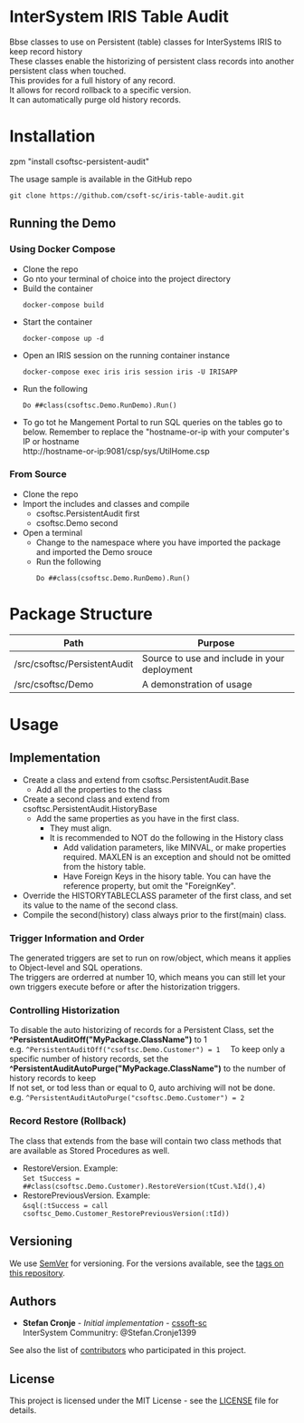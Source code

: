 # InterSystem IRIS Table Audit

Bbse classes to use on Persistent (table) classes for InterSystems IRIS to keep record history  
These classes enable the historizing of persistent class records into another persistent class when touched.  
This provides for a full history of any record.  
It allows for record rollback to a specific version.  
It can automatically purge old history records.

# Installation

zpm "install csoftsc-persistent-audit"  
  
The usage sample is available in the GitHub repo  
```
git clone https://github.com/csoft-sc/iris-table-audit.git
```

## Running the Demo

### Using Docker Compose
- Clone the repo
- Go nto your terminal of choice into the project directory
- Build the container
  ```
  docker-compose build
  ```
- Start the container
  ```
  docker-compose up -d
  ```
- Open an IRIS session on the running container instance
  ```
  docker-compose exec iris iris session iris -U IRISAPP
  ```
- Run the following  
  ```
  Do ##class(csoftsc.Demo.RunDemo).Run()
  ```
- To go tot he Mangement Portal to run SQL queries on the tables go to below. Remember to replace the "hostname-or-ip with your computer's IP or hostname  
  http://hostname-or-ip:9081/csp/sys/UtilHome.csp
  

### From Source

- Clone the repo
- Import the includes and classes and compile
  - csoftsc.PersistentAudit first
  - csoftsc.Demo second
- Open a terminal
  - Change to the namespace where you have imported the package and imported the Demo srouce
  - Run the following  
    ```
    Do ##class(csoftsc.Demo.RunDemo).Run()
    ```

# Package Structure

| Path | Purpose |
| --- | --- |
| /src/csoftsc/PersistentAudit | Source to use and include in your deployment |
| /src/csoftsc/Demo | A demonstration of usage |

# Usage
## Implementation

- Create a class and extend from csoftsc.PersistentAudit.Base
  - Add all the properties to the class
- Create a second class and extend from csoftsc.PersistentAudit.HistoryBase
  - Add the same properties as you have in the first class.  
    - They must align.
    - It is recommended to NOT do the following in the History class
      - Add validation parameters, like MINVAL, or make properties required. MAXLEN is an exception and should not be omitted from the history table.  
      - Have Foreign Keys in the hisory table. You can have the reference property, but omit the "ForeignKey".
- Override the HISTORYTABLECLASS parameter of the first class, and set its value to the name of the second class.
- Compile the second(history) class always prior to the first(main) class.  

### Trigger Information and Order

The generated triggers are set to run on row/object, which means it applies to Object-level and SQL operations.  
The triggers are orderred at number 10, which means you can still let your own triggers execute before or after the historization triggers.

### Controlling Historization

To disable the auto historizing of records for a Persistent Class, set the __^PersistentAuditOff("MyPackage.ClassName")__ to 1  
e.g. ``^PersistentAuditOff("csoftsc.Demo.Customer") = 1  ``
To keep only a specific number of history records, set the __^PersistentAuditAutoPurge("MyPackage.ClassName")__ to the number of history records to keep  
If not set, or tod less than or equal to 0, auto archiving will not be done.  
e.g. ``^PersistentAuditAutoPurge("csoftsc.Demo.Customer") = 2``

### Record Restore (Rollback)

The class that extends from the base will contain two class methods that are available as Stored Procedures as well.
- RestoreVersion. Example:  
  ``Set tSuccess = ##class(csoftsc.Demo.Customer).RestoreVersion(tCust.%Id(),4)``
- RestorePreviousVersion. Example:  
  ``&sql(:tSuccess = call csoftsc_Demo.Customer_RestorePreviousVersion(:tId))``

## Versioning

We use [SemVer](http://semver.org/) for versioning. For the versions available, see the [tags on this repository](https://github.com/intersystems/TestCoverage/tags).

## Authors

* **Stefan Cronje** - *Initial implementation* - [cssoft-sc](http://github.com/csoft-sc)  
  InterSystem Communitry: @Stefan.Cronje1399

See also the list of [contributors](https://github.com/csoft-sc/iris-table-audit/contributors) who participated in this project.

## License

This project is licensed under the MIT License - see the [LICENSE](LICENSE) file for details.